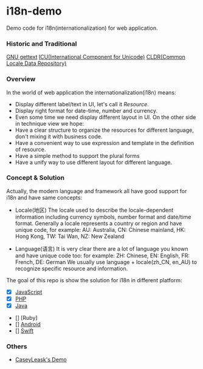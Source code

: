 # i18n-demo
Demo code for i18n(internationalization) for web application.

### Historic and Traditional
[GNU gettext](https://www.gnu.org/software/gettext/)
[ICU(International Component for Unicode)](http://userguide.icu-project.org/)
[CLDR(Common Locale Data Repository)](http://cldr.unicode.org/)

### Overview
In the world of web application the internationalization(i18n) means:
* Display different label/text in UI, let's call it *Resource*.
* Display right format for date-time, number and currency.
* Even some time we need display different layout in UI.
On the other side in technique view we hope:
* Have a clear structure to organize the resources for different language, don't mixing it with business code.
* Have a convenient way to use expression and template in the definition of resource.
* Have a simple method to support the plural forms
* Have a unify way to use different layout for different language.

### Concept & Solution
Actually, the modern language and framework all have good support for i18n and have same concepts:
* Locale(地区)
The locale used to describe the locale-dependent information including currency symbols, number format and date/time format.
Generally a locale represents a country or region and have unique code,
for example: AU: Australia, CN: Chinese mainland, HK: Hong Kong, TW: Tai Wan, NZ: New Zealand

* Language(语言)
It is very clear there are a lot of language you known and have unique code too:
for example: ZH: Chinese, EN: English, FR: French, DE: German
We usually use language + locale(zh_CN, en_AU) to recognize specific resource and information.

The goal of this repo is show the solution for i18n in different platform:
- [x] [JavaScript](https://github.com/wangwii/i18n-demo/tree/master/javascript)
- [x] [PHP](https://github.com/wangwii/i18n-demo/tree/master/php)
- [x] [Java](https://github.com/wangwii/i18n-demo/tree/master/java)
- [] [Ruby]
- [] [Android]()
- [] [Swift]()

### Others
* [CaseyLeask's Demo](https://github.com/CaseyLeask/frontend-boilerplate)
